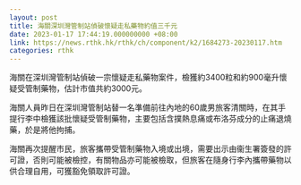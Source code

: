 ```yaml
---
layout: post
title: 海關深圳灣管制站偵破懷疑走私藥物約值三千元
date: 2023-01-17 17:44:19.000000000 +08:00
link: https://news.rthk.hk/rthk/ch/component/k2/1684273-20230117.htm
categories: rthk
---
```


海關在深圳灣管制站偵破一宗懷疑走私藥物案件，檢獲約3400粒和約900毫升懷疑受管制藥物，估計市值共約3000元。

海關人員昨日在深圳灣管制站替一名準備前往內地的60歲男旅客清關時，在其手提行李中檢獲該批懷疑受管制藥物，主要包括含撲熱息痛或布洛芬成分的止痛退燒藥，於是將他拘捕。

海關再次提醒市民，旅客攜帶受管制藥物入境或出境，需要出示由衞生署簽發的許可證，否則可能被檢控，有關物品亦可能被檢取，但旅客在隨身行李內攜帶藥物以供合理自用，可獲豁免領取許可證。
